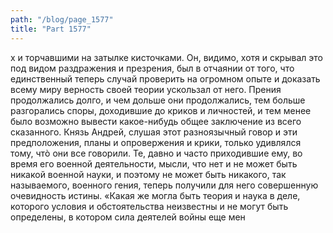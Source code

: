 ```yaml
---
path: "/blog/page_1577"
title: "Part 1577"
---
```


х и торчавшими на затылке кисточками. Он, видимо, хотя и скрывал это под видом раздражения и презрения, был в отчаянии от того, что единственный теперь случай проверить на огромном опыте и доказать всему миру верность своей теории ускользал от него.
Прения продолжались долго, и чем дольше они продолжались, тем больше разгорались споры, доходившие до криков и личностей, и тем менее было возможно вывести какое-нибудь общее заключение из всего сказанного. Князь Андрей, слушая этот разноязычный говор и эти предположения, планы и опровержения и крики, только удивлялся тому, чтò они все говорили. Те, давно и часто приходившие ему, во время его военной деятельности, мысли, что нет и не может быть никакой военной науки, и поэтому не может быть никакого, так называемого, военного гения, теперь получили для него совершенную очевидность истины. «Какая же могла быть теория и наука в деле, которого условия и обстоятельства неизвестны и не могут быть определены, в котором сила деятелей войны еще мен
